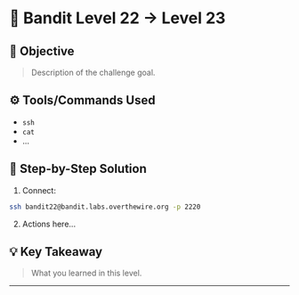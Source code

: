 # 🔐 Bandit Level 22 → Level 23

## 🎯 Objective
> Description of the challenge goal.

## ⚙️ Tools/Commands Used
- `ssh`
- `cat`
- ...

## 🧠 Step-by-Step Solution

1. Connect:
```bash
ssh bandit22@bandit.labs.overthewire.org -p 2220
```

2. Actions here...

## 💡 Key Takeaway
> What you learned in this level.

---
